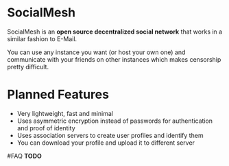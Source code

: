 # SocialMesh
SocialMesh is an **open source decentralized social network** that works in a similar fashion to E-Mail.

You can use any instance you want (or host your own one) and communicate with your friends on other instances
which makes censorship pretty difficult.

# Planned Features
- Very lightweight, fast and minimal
- Uses asymmetric encryption instead of passwords for authentication and proof of identity
- Uses association servers to create user profiles and identify them
- You can download your profile and upload it to different server

#FAQ
**TODO**

